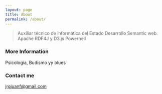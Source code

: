 ```yaml
---
layout: page
title: About
permalink: /about/
---
```


>Auxiliar técnico de informática del Estado
>Desarrollo Semantic web. 
>Apache RDF4J y D3.js
>Powerhell


### More Information
Psicología, Budismo yy blues


### Contact me

[jrgjuanf@gmail.com](mailto:jrgjuanf@gmail.com)
